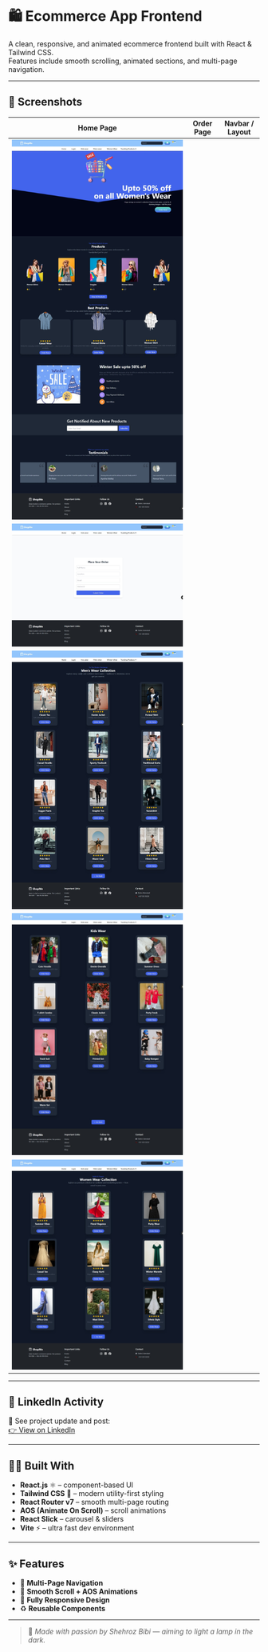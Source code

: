  # 🛍️ Ecommerce App Frontend

A clean, responsive, and animated ecommerce frontend built with React & Tailwind CSS.  
Features include smooth scrolling, animated sections, and multi-page navigation.

---

## 📸 Screenshots

| Home Page | Order Page | Navbar / Layout |
|-----------|------------|------------------|
| ![Home](https://github.com/SHEHROZ-BIBI5/ecommerce-app-frontend/blob/main/ecommerce-web.jpeg) |
![Order](https://github.com/SHEHROZ-BIBI5/ecommerce-app-frontend/blob/main/ecommerce-pro-sec.jpeg) |
![Navbar](https://github.com/SHEHROZ-BIBI5/ecommerce-app-frontend/blob/main/ecommerce-web-pro.jpeg) |
![Section](https://github.com/SHEHROZ-BIBI5/ecommerce-app-frontend/blob/main/ecommerce-Screenshot.jpeg) |
![Full Page](https://github.com/SHEHROZ-BIBI5/ecommerce-app-frontend/blob/main/ecommerce-web-project.jpeg) |

---

## 🔗 LinkedIn Activity

📌 See project update and post:  
[👉 View on LinkedIn](https://www.linkedin.com/in/shehroz-bibi-190582338/recent-activity/all/)

---

## 🧑‍💻 Built With

- **React.js** ⚛️ – component-based UI  
- **Tailwind CSS** 💨 – modern utility-first styling  
- **React Router v7** – smooth multi-page routing  
- **AOS (Animate On Scroll)** – scroll animations  
- **React Slick** – carousel & sliders  
- **Vite** ⚡ – ultra fast dev environment

---

## ✨ Features

- 🔀 **Multi-Page Navigation**  
- 💫 **Smooth Scroll + AOS Animations**  
- 📱 **Fully Responsive Design**  
- ♻️ **Reusable Components**

---

> 🌟 *Made with passion by Shehroz Bibi — aiming to light a lamp in the dark.*

